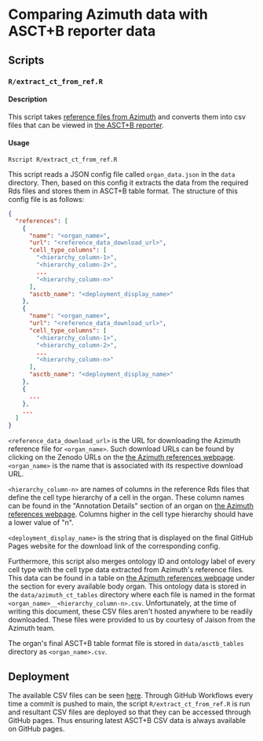 # Comparing Azimuth data with ASCT+B reporter data

## Scripts

### ```R/extract_ct_from_ref.R```

#### Description
This script takes [reference files from Azimuth](https://azimuth.hubmapconsortium.org/references/)
and converts them into csv files that can be viewed in [the ASCT+B reporter](https://hubmapconsortium.github.io/ccf-asct-reporter/).

#### Usage
```
Rscript R/extract_ct_from_ref.R
```

This script reads a JSON config file called ```organ_data.json``` in the
```data``` directory. Then, based on this config it extracts the data from the
required Rds files and stores them in ASCT+B table format. The structure of this
config file is as follows:

```json
{
  "references": [
    {
      "name": "<organ_name>",
      "url": "<reference_data_download_url>",
      "cell_type_columns": [
        "<hierarchy_column-1>",
        "<hierarchy_column-2>",
        ...
        "<hierarchy_column-n>"
      ],
      "asctb_name": "<deployment_display_name>"
    },
    {
      "name": "<organ_name>",
      "url": "<reference_data_download_url>",
      "cell_type_columns": [
        "<hierarchy_column-1>",
        "<hierarchy_column-2>",
        ...
        "<hierarchy_column-n>"
      ],
      "asctb_name": "<deployment_display_name>"
    },
    {
      ...
    },
    ...
  ] 
}

```

```<reference_data_download_url>``` is the URL for downloading the Azimuth 
reference file for ```<organ_name>```. Such download URLs can be found by 
clicking on the Zenodo URLs on the [the Azimuth references webpage](https://azimuth.hubmapconsortium.org/references/).
```<organ_name>``` is the name that is associated with its respective download URL.

```<hierarchy_column-n>``` are names of columns in the reference Rds files that
define the cell type hierarchy of a cell in the organ. These column names can be
found in the "Annotation Details" section of an organ on 
[the Azimuth references webpage](https://azimuth.hubmapconsortium.org/references/).
Columns higher in the cell type hierarchy should have a lower value of "n".

```<deployment_display_name>``` is the string that is displayed on the final GitHub 
Pages website for the download link of the corresponding config.

Furthermore, this script also merges ontology ID and ontology label of every cell type
with the cell type data extracted from Azimuth's reference files. This data can be 
found in a table on [the Azimuth references webpage](https://azimuth.hubmapconsortium.org/references/)
under the section for every available body organ. This ontology data is stored in the
```data/azimuth_ct_tables``` directory where each file is named in the format
```<organ_name>__<hierarchy_column-n>.csv```. Unfortunately, at the time of writing 
this document, these CSV files aren't hosted anywhere to be readily downloaded. These
files were provided to us by courtesy of Jaison from the Azimuth team.

The organ's final ASCT+B table format file is stored in ```data/asctb_tables``` 
directory as ```<organ_name>.csv```. 

## Deployment

The available CSV files can be seen [here](https://darshalshetty.github.io/asctb-azimuth-data-comparison/).
Through GitHub Workflows every time a commit is pushed to main, the script 
```R/extract_ct_from_ref.R``` is run and resultant CSV files are deployed so that
they can be accessed through GitHub pages. Thus ensuring latest ASCT+B CSV data
is always available on GitHub pages.
